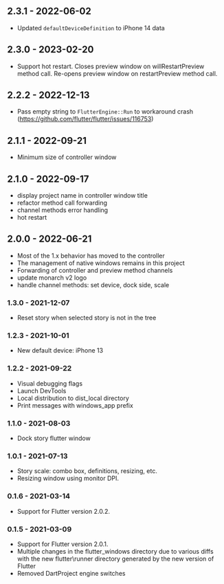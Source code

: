 ## 2.3.1 - 2022-06-02
- Updated `defaultDeviceDefinition` to iPhone 14 data

## 2.3.0 - 2023-02-20
- Support hot restart. Closes preview window on willRestartPreview
  method call. Re-opens preview window on restartPreview method call.

## 2.2.2 - 2022-12-13
- Pass empty string to `FlutterEngine::Run` to workaround crash
  (https://github.com/flutter/flutter/issues/116753)

## 2.1.1 - 2022-09-21
- Minimum size of controller window

## 2.1.0 - 2022-09-17
- display project name in controller window title
- refactor method call forwarding
- channel methods error handling
- hot restart

## 2.0.0 - 2022-06-21
- Most of the 1.x behavior has moved to the controller
- The management of native windows remains in this project
- Forwarding of controller and preview method channels
- update monarch v2 logo
- handle channel methods: set device, dock side, scale

### 1.3.0 - 2021-12-07
- Reset story when selected story is not in the tree

### 1.2.3 - 2021-10-01
- New default device: iPhone 13

### 1.2.2 - 2021-09-22
- Visual debugging flags
- Launch DevTools
- Local distribution to dist_local directory
- Print messages with windows_app prefix

### 1.1.0 - 2021-08-03
- Dock story flutter window

### 1.0.1 - 2021-07-13
- Story scale: combo box, definitions, resizing, etc.
- Resizing window using monitor DPI.

### 0.1.6 - 2021-03-14
- Support for Flutter version 2.0.2.

### 0.1.5 - 2021-03-09
- Support for Flutter version 2.0.1.
- Multiple changes in the flutter_windows directory due to various diffs with 
  the new flutter\runner directory generated by the new version of Flutter
- Removed DartProject engine switches
